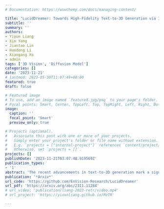 ```yaml
---
# Documentation: https://wowchemy.com/docs/managing-content/

title: "LucidDreamer: Towards High-Fidelity Text-to-3D Generation via Interval Score Matching"
subtitle: ''
summary: ''
authors:
- Yixun Liang
- Xin Yang
- Jiantao Lin
- Haodong Li
- Xiaogang Xu
- admin
tags: ['3D Vision', 'Diffusion Model']
categories: []
date: '2023-11-21'
# lastmod: 2023-05-30T11:07:49+08:00
featured: true
draft: false

# Featured image
# To use, add an image named `featured.jpg/png` to your page's folder.
# Focal points: Smart, Center, TopLeft, Top, TopRight, Left, Right, BottomLeft, Bottom, BottomRight.
image:
  caption: ''
  focal_point: 'Smart'
  preview_only: true

# Projects (optional).
#   Associate this post with one or more of your projects.
#   Simply enter your project's folder or file name without extension.
#   E.g. `projects = ["internal-project"]` references `content/project/deep-learning/index.md`.
#   Otherwise, set `projects = []`.
projects: []
publishDate: '2023-11-21T03:07:48.919569Z'
publication_types:
- '1'
abstract: 'The recent advancements in text-to-3D generation mark a significant milestone in generative models, unlocking new possibilities for creating imaginative 3D assets across various real-world scenarios. While recent advancements in text-to-3D generation have shown promise, they often fall short in rendering detailed and high-quality 3D models. This problem is especially prevalent as many methods base themselves on Score Distillation Sampling (SDS). This paper identifies a notable deficiency in SDS, that it brings inconsistent and low-quality updating direction for the 3D model, causing the over-smoothing effect. To address this, we propose a novel approach called Interval Score Matching (ISM). ISM employs deterministic diffusing trajectories and utilizes interval-based score matching to counteract over-smoothing. Furthermore, we incorporate 3D Gaussian Splatting into our text-to-3D generation pipeline. Extensive experiments show that our model largely outperforms the state-of-the-art in quality and training efficiency.'
publication: '*Arxiv*'
url_code: 'https://github.com/EnVision-Research/LucidDreamer'
url_pdf: 'https://arxiv.org/abs/2311.11284'
# url_video: 'publication/liang-2023-retr/video.mp4'
# url_project: 'https://yixunliang.github.io/ReTR'

---
```

